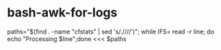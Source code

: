 # bash-awk-for-logs



paths="$(find . -name "cfstats" | sed 's/\.\//\//')"; while IFS= read -r line; do echo "Processing $line";done <<< $paths

